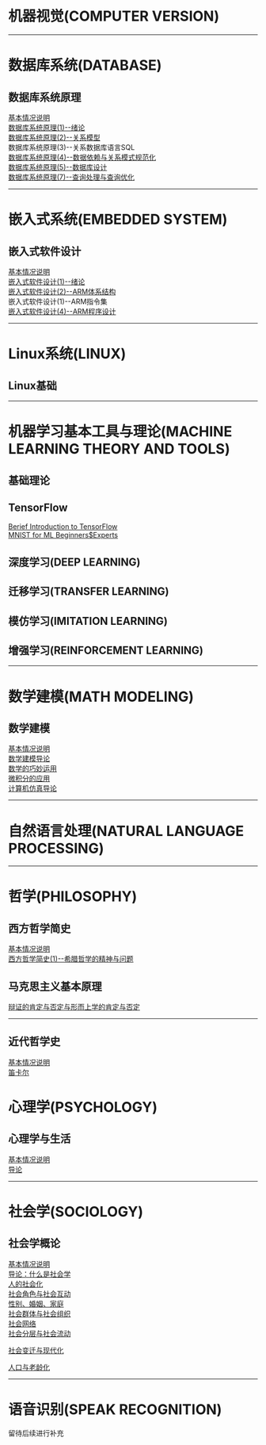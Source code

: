 # 机器视觉(COMPUTER VERSION)

-------------------------------------------

# 数据库系统(DATABASE)
## 数据库系统原理
[基本情况说明](./DataBase/principle_of_database/README.md)                 
[数据库系统原理(1)--绪论](./DataBase/principle_of_database/introduction.md)    
[数据库系统原理(2)--关系模型](./DataBase/principle_of_database/relationship_model.md)    
数据库系统原理(3)--关系数据库语言SQL         
[数据库系统原理(4)--数据依赖与关系模式规范化](./DataBase/principle_of_database/data_dependence_and_relationship_pattern_normalization.md)       
[数据库系统原理(5)--数据库设计](./DataBase/principle_of_database/database_design.md)         
[数据库系统原理(7)--查询处理与查询优化](./DataBase/principle_of_database/query_processing_and_optimization.md)      

--------------------------------------------

# 嵌入式系统(EMBEDDED SYSTEM)
## 嵌入式软件设计
[基本情况说明](./EmbeddedSystem/embedded_software_design/README.md)                       
[嵌入式软件设计(1)--绪论](./EmbeddedSystem/embedded_software_design/introduction.md)      
[嵌入式软件设计(2)--ARM体系结构](./EmbeddedSystem/embedded_software_design/ARM_architecture.md)             
 嵌入式软件设计(1)--ARM指令集       
[嵌入式软件设计(4)--ARM程序设计](./EmbeddedSystem/embedded_software_design/ARM_programming.md)      

----------------------------------------

# Linux系统(LINUX)
## Linux基础

----------------------------------------

# 机器学习基本工具与理论(MACHINE LEARNING THEORY AND TOOLS)
## 基础理论
## TensorFlow
[Berief Introduction to TensorFlow](./Machine_Learning_Theory_and_Tools/Tensorflow/introduction_to_tensorflow.md)        
[MNIST for ML Beginners$Experts](./Machine_Learning_Theory_and_Tools/Tensorflow/MNIST_for_ML_beginners.md)

## 深度学习(DEEP LEARNING)

## 迁移学习(TRANSFER LEARNING)

## 模仿学习(IMITATION LEARNING)
## 增强学习(REINFORCEMENT LEARNING)

------------------------------------------

# 数学建模(MATH MODELING)
## 数学建模
[基本情况说明](./Math_Modeling/Math_Modeling/README.md)                
[数学建模导论](./Math_Modeling/Math_Modeling/Introduction.md)                                   
[数学的巧妙运用](./Math_Modeling/Math_Modeling/数学的巧妙运用.md)                              
[微积分的应用](./Math_Modeling/Math_Modeling/微积分的应用.md)                                          
[计算机仿真导论](./Math_Modeling/Math_Modeling/计算机仿真简介.md)

-------------------------------------------

# 自然语言处理(NATURAL LANGUAGE PROCESSING)

------------------------------------------

# 哲学(PHILOSOPHY)
## 西方哲学简史
[基本情况说明](./Philosophy/a_brief_history_of_western_philosophy/README.md)      
[西方哲学简史(1)--希腊哲学的精神与问题](./Philosophy/a_brief_history_of_western_philosophy/the_spirit_and_problem_of_Greek_philosophy.md)     

## 马克思主义基本原理    
[辩证的肯定与否定与形而上学的肯定与否定](./Philosophy/the_basic_principle_of_marxism/affirmative_and_negative.md)

----------------------------------------

## 近代哲学史
[基本情况说明](./Philosophy/the_History_of_Modern_Philosophy/README.md)                               
[笛卡尔](./Philosophy/the_History_of_Modern_Philosophy/Descartes.md)

# 心理学(PSYCHOLOGY)
## 心理学与生活
[基本情况说明](./Psychology/Psychology_and_Life/README.md)                                 
[导论](./Psychology/Psychology_and_Life/psychology_and_life.md)     

------------------------------------------

# 社会学(SOCIOLOGY)
## 社会学概论

[基本情况说明](./Sociology/introdcution_to_sociology/README.md)      
[导论：什么是社会学](./Sociology/introdcution_to_sociology/introduction.md)      
[人的社会化](./Sociology/introdcution_to_sociology/socialization.md)     
[社会角色与社会互动](./Sociology/introdcution_to_sociology/social_roles_and_social_interaction.md)        
[性别、婚姻、家庭](./Sociology/introdcution_to_sociology/gender_marriage_family.md)        
[社会群体与社会组织](./Sociology/introdcution_to_sociology/social_group_and_social_organization.md)                          
[社会网络](./Sociology/introdcution_to_sociology/social_network.md)                               
[社会分层与社会流动](./Sociology/introdcution_to_sociology/Social_Stratification_and_Social_Mobility.md)                                                         

[社会变迁与现代化](./Sociology/introdcution_to_sociology/social_change_and_modernization.md)                

[人口与老龄化](./Sociology/introdcution_to_sociology/population_and_aging.md)



-------------------------------------------------------

# 语音识别(SPEAK RECOGNITION)      
留待后续进行补充

